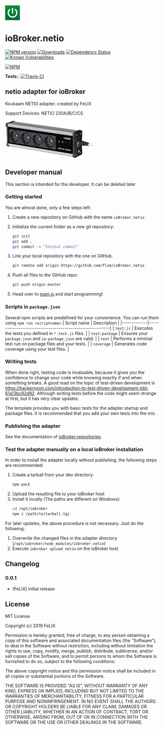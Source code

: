 ![Logo](admin/netio.png)
# ioBroker.netio

[![NPM version](http://img.shields.io/npm/v/iobroker.netio.svg)](https://www.npmjs.com/package/iobroker.netio)
[![Downloads](https://img.shields.io/npm/dm/iobroker.netio.svg)](https://www.npmjs.com/package/iobroker.netio)
[![Dependency Status](https://img.shields.io/david/flxm/iobroker.netio.svg)](https://david-dm.org/flxm/iobroker.netio)
[![Known Vulnerabilities](https://snyk.io/test/github/flxm/ioBroker.netio/badge.svg)](https://snyk.io/test/github/flxm/ioBroker.netio)

[![NPM](https://nodei.co/npm/iobroker.netio.png?downloads=true)](https://nodei.co/npm/iobroker.netio/)

**Tests:**: [![Travis-CI](http://img.shields.io/travis/flxm/ioBroker.netio/master.svg)](https://travis-ci.org/flxm/ioBroker.netio)

## netio adapter for ioBroker

Koukaam NETIO adapter. created by FeLIX

Support Devices: NETIO 230A/B/C/CS

![Device](admin/netio230.png)

## Developer manual
This section is intended for the developer. It can be deleted later

### Getting started

You are almost done, only a few steps left:
1. Create a new repository on GitHub with the name `ioBroker.netio`
1. Initialize the current folder as a new git repository:  
	```bash
	git init
	git add .
	git commit -m "Initial commit"
	```
1. Link your local repository with the one on GitHub:  
	```bash
	git remote add origin https://github.com/flxm/ioBroker.netio
	```

1. Push all files to the GitHub repo:  
	```bash
	git push origin master
	```
1. Head over to [main.js](main.js) and start programming!

### Scripts in `package.json`
Several npm scripts are predefined for your convenience. You can run them using `npm run <scriptname>`
| Script name | Description                                              |
|-------------|----------------------------------------------------------|
| `test:js`   | Executes the tests you defined in `*.test.js` files.     |
| `test:package`    | Ensures your `package.json` and `io-package.json` are valid. |
| `test` | Performs a minimal test run on package files and your tests. |
| `coverage` | Generates code coverage using your test files. |

### Writing tests
When done right, testing code is invaluable, because it gives you the 
confidence to change your code while knowing exactly if and when 
something breaks. A good read on the topic of test-driven development 
is https://hackernoon.com/introduction-to-test-driven-development-tdd-61a13bc92d92. 
Although writing tests before the code might seem strange at first, but it has very 
clear upsides.

The template provides you with basic tests for the adapter startup and package files.
It is recommended that you add your own tests into the mix.

### Publishing the adapter
See the documentation of [ioBroker.repositories](https://github.com/ioBroker/ioBroker.repositories#requirements-for-adapter-to-get-added-to-the-latest-repository).

### Test the adapter manually on a local ioBroker installation
In order to install the adapter locally without publishing, the following steps are recommended:
1. Create a tarball from your dev directory:  
	```bash
	npm pack
	```
1. Upload the resulting file to your ioBroker host
1. Install it locally (The paths are different on Windows):
	```bash
	cd /opt/iobroker
	npm i /path/to/tarball.tgz
	```

For later updates, the above procedure is not necessary. Just do the following:
1. Overwrite the changed files in the adapter directory (`/opt/iobroker/node_modules/iobroker.netio`)
1. Execute `iobroker upload netio` on the ioBroker host

## Changelog

### 0.0.1
* (FeLIX) initial release

## License
MIT License

Copyright (c) 2019 FeLIX

Permission is hereby granted, free of charge, to any person obtaining a copy
of this software and associated documentation files (the "Software"), to deal
in the Software without restriction, including without limitation the rights
to use, copy, modify, merge, publish, distribute, sublicense, and/or sell
copies of the Software, and to permit persons to whom the Software is
furnished to do so, subject to the following conditions:

The above copyright notice and this permission notice shall be included in all
copies or substantial portions of the Software.

THE SOFTWARE IS PROVIDED "AS IS", WITHOUT WARRANTY OF ANY KIND, EXPRESS OR
IMPLIED, INCLUDING BUT NOT LIMITED TO THE WARRANTIES OF MERCHANTABILITY,
FITNESS FOR A PARTICULAR PURPOSE AND NONINFRINGEMENT. IN NO EVENT SHALL THE
AUTHORS OR COPYRIGHT HOLDERS BE LIABLE FOR ANY CLAIM, DAMAGES OR OTHER
LIABILITY, WHETHER IN AN ACTION OF CONTRACT, TORT OR OTHERWISE, ARISING FROM,
OUT OF OR IN CONNECTION WITH THE SOFTWARE OR THE USE OR OTHER DEALINGS IN THE
SOFTWARE.
